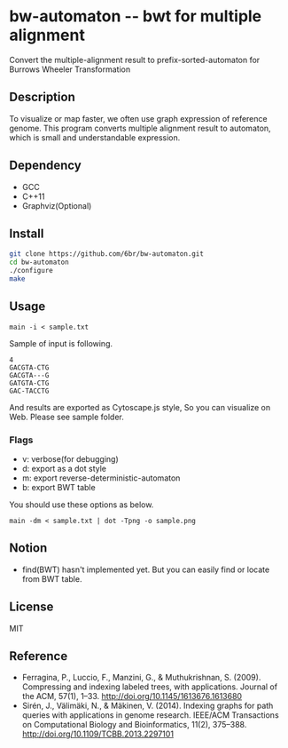bw-automaton -- bwt for multiple alignment
===

Convert the multiple-alignment result to prefix-sorted-automaton for Burrows Wheeler Transformation

## Description
To visualize or map faster, we often use graph expression of reference genome. This program converts multiple alignment result to automaton, which is small and understandable expression.

## Dependency
* GCC
* C++11
* Graphviz(Optional)

## Install
```bash
git clone https://github.com/6br/bw-automaton.git
cd bw-automaton
./configure
make
```

## Usage
```
main -i < sample.txt
```

Sample of input is following.

```
4
GACGTA-CTG
GACGTA---G
GATGTA-CTG
GAC-TACCTG
```

And results are exported as Cytoscape.js style, So you can visualize on Web. Please see sample folder.

### Flags

* v: verbose(for debugging)
* d: export as a dot style
* m: export reverse-deterministic-automaton
* b: export BWT table

You should use these options as below.

```
main -dm < sample.txt | dot -Tpng -o sample.png
```

## Notion
* find(BWT) hasn't implemented yet. But you can easily find or locate from BWT table.

## License
MIT

## Reference
* Ferragina, P., Luccio, F., Manzini, G., & Muthukrishnan, S. (2009). Compressing and indexing labeled trees, with applications. Journal of the ACM, 57(1), 1–33. http://doi.org/10.1145/1613676.1613680
* Sirén, J., Välimäki, N., & Mäkinen, V. (2014). Indexing graphs for path queries with applications in genome research. IEEE/ACM Transactions on Computational Biology and Bioinformatics, 11(2), 375–388. http://doi.org/10.1109/TCBB.2013.2297101
